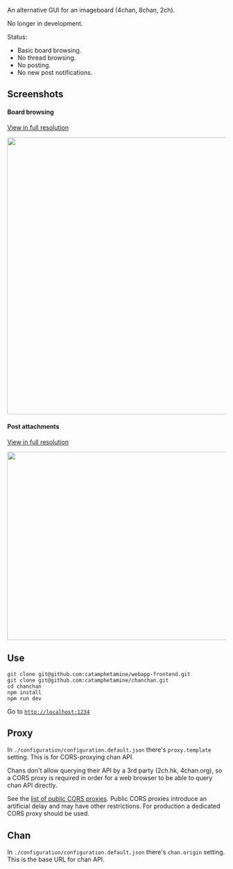 An alternative GUI for an imageboard (4chan, 8chan, 2ch).

No longer in development.

Status:

  * Basic board browsing.
  * No thread browsing.
  * No posting.
  * No new post notifications.

## Screenshots

#### Board browsing

[View in full resolution](https://raw.githubusercontent.com/catamphetamine/chanchan/master/docs/images/screenshot-3605x2880.png)

<img src="https://raw.githubusercontent.com/catamphetamine/chanchan/master/docs/images/screenshot-1024x818.png" width="800" height="639"/>

#### Post attachments

[View in full resolution](https://raw.githubusercontent.com/catamphetamine/chanchan/master/docs/images/screenshot-slideshow-3602x1952.png)

<img src="https://raw.githubusercontent.com/catamphetamine/chanchan/master/docs/images/screenshot-slideshow-1024x555.png" width="800" height="434"/>

## Use

```
git clone git@github.com:catamphetamine/webapp-frontend.git
git clone git@github.com:catamphetamine/chanchan.git
cd chanchan
npm install
npm run dev
```

Go to [`http://localhost:1234`](http://localhost:1234)

## Proxy

In `./configuration/configuration.default.json` there's `proxy.template` setting. This is for CORS-proxying chan API.

Chans don't allow querying their API by a 3rd party (2ch.hk, 4chan.org), so a CORS proxy is required in order for a web browser to be able to query chan API directly.

See the [list of public CORS proxies](https://gist.github.com/jimmywarting/ac1be6ea0297c16c477e17f8fbe51347). Public CORS proxies introduce an artificial delay and may have other restrictions. For production a dedicated CORS proxy should be used.

## Chan

In `./configuration/configuration.default.json` there's `chan.origin` setting. This is the base URL for chan API.